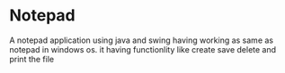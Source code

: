 # Notepad
A notepad application using java and swing having working as same as notepad in windows os. 
it having functionlity like create save delete and print the file
